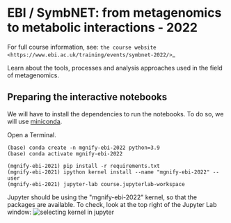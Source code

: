 # EBI / SymbNET: from metagenomics to metabolic interactions - 2022

For full course information, see: `the course website <https://www.ebi.ac.uk/training/events/symbnet-2022/>`_

Learn about the tools, processes and analysis approaches used in the field of metagenomics.

## Preparing the interactive notebooks

We will have to install the dependencies to run the notebooks. To do so, we will use [miniconda](https://docs.conda.io/en/latest/miniconda.html).

Open a Terminal.

```shell
(base) conda create -n mgnify-ebi-2022 python=3.9
(base) conda activate mgnify-ebi-2022

(mgnify-ebi-2021) pip install -r requirements.txt
(mgnify-ebi-2021) ipython kernel install --name "mgnify-ebi-2022" --user
(mgnify-ebi-2021) jupyter-lab course.jupyterlab-workspace
```

Jupyter should be using the "mgnify-ebi-2022" kernel, so that the packages are available.
To check, look at the top right of the Jupyter Lab window:
![selecting kernel in jupyter](notebooks/assets/jupyter-kernel-selection.png)
